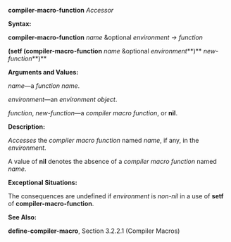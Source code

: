 **compiler-macro-function** *Accessor* 



**Syntax:** 



**compiler-macro-function** *name* &optional *environment → function* 



**(setf (compiler-macro-function** *name* &optional *environment***)** *new-function***)** 



**Arguments and Values:** 



*name*—a *function name*. 



*environment*—an *environment object*. 



*function*, *new-function*—a *compiler macro function*, or **nil**. 



**Description:** 



*Accesses* the *compiler macro function* named *name*, if any, in the *environment*.  







A value of **nil** denotes the absence of a *compiler macro function* named *name*. 



**Exceptional Situations:** 



The consequences are undefined if *environment* is *non-nil* in a use of **setf** of **compiler-macro-function**. 



**See Also:** 



**define-compiler-macro**, Section 3.2.2.1 (Compiler Macros) 



